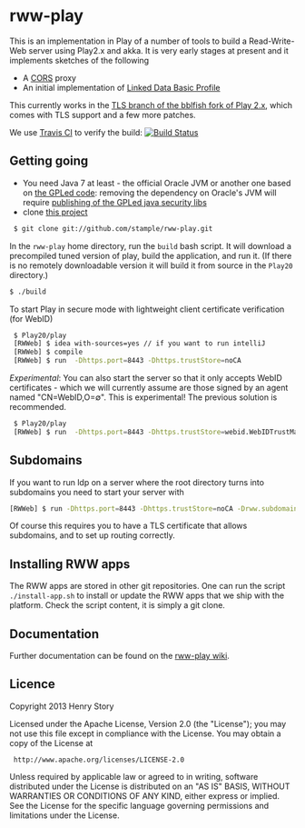 rww-play 
========

This is an implementation in Play of a number of tools to build a Read-Write-Web server using Play2.x and akka.
It is very early stages at present and it implements sketches of the following

* A [CORS](http://www.w3.org/TR/cors/) proxy
* An initial implementation of [Linked Data Basic Profile](http://www.w3.org/2012/ldp/wiki/Main_Page)

This currently works in the [TLS branch of the bblfish fork of Play 2.x](https://github.com/bblfish/Play20), which comes with TLS support and a few more patches.

We use [Travis CI](http://travis-ci.org/) to verify the build: [![Build Status](https://travis-ci.org/read-write-web/rww-play.png)](http://travis-ci.org/read-write-web/rww-play)



Getting going
-------------


* You need Java 7 at least - the official Oracle JVM or another one based on [the GPLed code](http://openjdk.java.net/): removing the dependency on Oracle's JVM will require [publishing of the GPLed java security libs](http://stackoverflow.com/questions/12982595/openjdk-sun-security-libs-on-maven)
* clone [this project](https://github.com/stample/rww-play) 

```bash
 $ git clone git://github.com/stample/rww-play.git 
``` 

In the `rww-play` home directory, run the `build` bash script. It will download a precompiled tuned 
version of play, build the application, and run it. (If there is no remotely downloadable version
it will build it from source in the `Play20` directory.)

```bash
$ ./build
```

To start Play in secure mode with lightweight client certificate verification (for WebID)

```bash
 $ Play20/play
 [RWWeb] $ idea with-sources=yes // if you want to run intelliJ
 [RWWeb] $ compile
 [RWWeb] $ run  -Dhttps.port=8443 -Dhttps.trustStore=noCA
```

_Experimental_: You can also start the server so that it only accepts WebID certificates - which we will currently
assume are those signed by an agent named "CN=WebID,O=∅". This is experimental! The previous solution is recommended.

```bash
 $ Play20/play
 [RWWeb] $ run  -Dhttps.port=8443 -Dhttps.trustStore=webid.WebIDTrustManager
```

Subdomains
----------

If you want to run ldp on a server where the root directory turns into subdomains you
need to start your server with

```bash
[RWWeb] $ run -Dhttps.port=8443 -Dhttps.trustStore=noCA -Drww.subdomains=true
```

Of course this requires you to have a TLS certificate that allows subdomains, and to set up routing
correctly.

Installing RWW apps
----------
The RWW apps are stored in other git repositories.
One can run the script `./install-app.sh` to install or update the RWW apps that we ship with the platform.
Check the script content, it is simply a git clone.


Documentation
-------------

Further documentation can be found on the [rww-play wiki](https://github.com/stample/rww-play/wiki).

Licence
-------

   Copyright 2013 Henry Story

   Licensed under the Apache License, Version 2.0 (the "License");
   you may not use this file except in compliance with the License.
   You may obtain a copy of the License at

     http://www.apache.org/licenses/LICENSE-2.0

   Unless required by applicable law or agreed to in writing, software
   distributed under the License is distributed on an "AS IS" BASIS,
   WITHOUT WARRANTIES OR CONDITIONS OF ANY KIND, either express or implied.
   See the License for the specific language governing permissions and
   limitations under the License.
